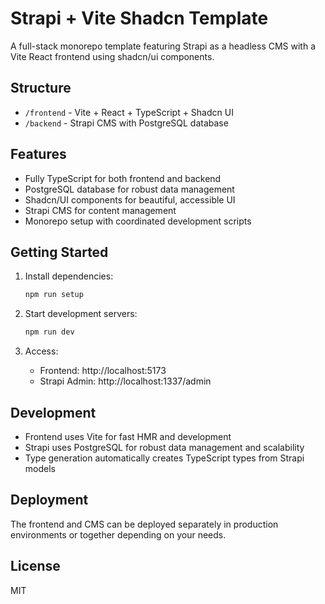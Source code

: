 # Strapi + Vite Shadcn Template

A full-stack monorepo template featuring Strapi as a headless CMS with a Vite React frontend using shadcn/ui components.

## Structure

- `/frontend` - Vite + React + TypeScript + Shadcn UI
- `/backend` - Strapi CMS with PostgreSQL database

## Features

- Fully TypeScript for both frontend and backend
- PostgreSQL database for robust data management
- Shadcn/UI components for beautiful, accessible UI
- Strapi CMS for content management
- Monorepo setup with coordinated development scripts

## Getting Started

1. Install dependencies:
   ```bash
   npm run setup
   ```

2. Start development servers:
   ```bash
   npm run dev
   ```

3. Access:
   - Frontend: http://localhost:5173
   - Strapi Admin: http://localhost:1337/admin

## Development

- Frontend uses Vite for fast HMR and development
- Strapi uses PostgreSQL for robust data management and scalability
- Type generation automatically creates TypeScript types from Strapi models

## Deployment

The frontend and CMS can be deployed separately in production environments or together depending on your needs.

## License

MIT
